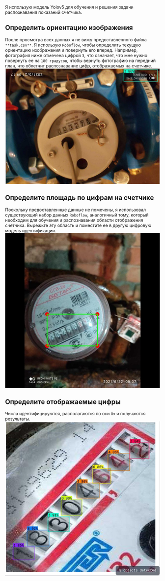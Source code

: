 Я использую модель Yolov5 для обучения и решения задачи распознавания показаний счетчика.

## Определить ориентацию изображения
После просмотра всех данных я не вижу предоставленного файла `**task.csv**`. Я использую `Roboflow`, чтобы определить текущую ориентацию изображения и повернуть его вперед. Например, фотография ниже отмечена цифрой `3`, что означает, что мне нужно повернуть ее на `180 градусов`, чтобы вернуть фотографию на передний план, что облегчит распознавание цифр, отображаемых на счетчике.
<img src="./images/dir-recog.jpg" alt="dir sample">

## Определите площадь по цифрам на счетчике
Поскольку предоставленные данные не помечены, я использовал существующий набор данных `Roboflow`, аналогичный тому, который необходим для обучения и распознавания области отображения счетчика. Вырежьте эту область и поместите ее в другую цифровую модель идентификации.
<img src="./images/digits-sample.jpg" alt="digits area">

## Определите отображаемые цифры
Числа идентифицируются, располагаются по оси `Ox` и получаются результаты.
<img src="./images/digits-recog.jpeg" alt="digits recog">

